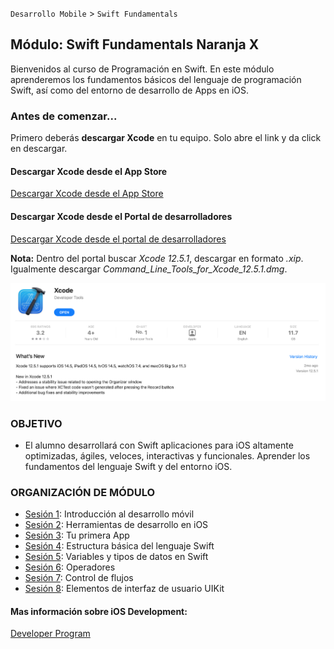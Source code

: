 `Desarrollo Mobile` > `Swift Fundamentals`

## Módulo: Swift Fundamentals Naranja X

Bienvenidos al curso de Programación en Swift.
En este módulo aprenderemos los fundamentos básicos del lenguaje de programación Swift, así como del entorno de desarrollo de Apps en iOS.

### Antes de comenzar...

Primero deberás **descargar Xcode** en tu equipo. Solo abre el link y da click en descargar.

#### Descargar Xcode desde el App Store

[Descargar Xcode desde el App Store](https://apps.apple.com/mx/app/xcode/id497799835?l=en&mt=12)


#### Descargar Xcode desde el Portal de desarrolladores

[Descargar Xcode desde el portal de desarrolladores](https://developer.apple.com/download/more/)

**Nota:** Dentro del portal buscar *Xcode 12.5.1*, descargar en formato *.xip*. 
Igualmente descargar *Command_Line_Tools_for_Xcode_12.5.1.dmg*.

![](1.png)

### OBJETIVO 

 - El alumno desarrollará con Swift aplicaciones para iOS altamente optimizadas, ágiles, veloces, interactivas y funcionales. Aprender los fundamentos del lenguaje Swift y del entorno iOS.


### ORGANIZACIÓN DE MÓDULO 
 
 - [Sesión 1](Sesion-01): Introducción al desarrollo móvil 
 - [Sesión 2](Sesion-02): Herramientas de desarrollo en iOS 
 - [Sesión 3](Sesion-03): Tu primera App
 - [Sesión 4](Sesion-04): Estructura básica del lenguaje Swift
 - [Sesión 5](Sesion-05): Variables y tipos de datos en Swift
 - [Sesión 6](Sesion-06): Operadores
 - [Sesión 7](Sesion-07): Control de flujos
 - [Sesión 8](Sesion-08): Elementos de interfaz de usuario UIKit



#### Mas información sobre iOS Development: 

[Developer Program](https://developer.apple.com/programs/)

